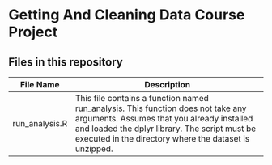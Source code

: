 # Getting And Cleaning Data Course Project

## Files in this repository

File Name | Description
------------ | -------------
run_analysis.R | This file contains a function named run_analysis. This function does not take any arguments. Assumes that you already installed and loaded the dplyr library. The script must be executed in the directory where the dataset is unzipped. 


